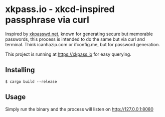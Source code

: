 # xkpass.io - xkcd-inspired passphrase via curl

Inspired by [xkpasswd.net](https://github.com/bartificer/xkpasswd-js), known for generating secure but memorable passwords, this process is intended to do the same but via curl and terminal. Think icanhazip.com or ifconfig.me, but for password generation.

This project is running at https://xkpass.io for easy querying.

## Installing
    $ cargo build --release


## Usage

Simply run the binary and the process will listen on http://127.0.0.1:8080